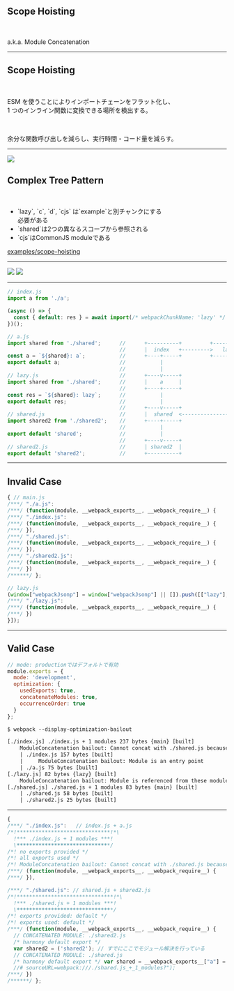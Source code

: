<!-- sectionTitle: Feature: Scope Hoisting -->

## Scope Hoisting

<br />

a.k.a. Module Concatenation

---

## Scope Hoisting

<br />

ESM を使うことによりインポートチェーンをフラット化し、  
1 つのインライン関数に変換できる場所を検出する。

<br />

余分な関数呼び出しを減らし、実行時間・コード量を減らす。

---

<div class="list-with-description">
  <div>
    <img src="../images/scope-hoisting/graph1.svg" style="width: auto" />
  </div>
  <div>
    <h2>Complex Tree Pattern</h2>
    <br />
    <ul>
      <li>`lazy`, `c`, `d`, `cjs` は`example`と別チャンクにする<br />必要がある</li>
      <li>`shared`は2つの異なるスコープから参照される</li>
      <li>`cjs`はCommonJS moduleである</li>
    </ul>
  </div>
</div>

<a class="ref-link" href="https://github.com/webpack/webpack/tree/master/examples/scope-hoisting">examples/scope-hoisting</a>

---

<div class="list">
  <img src="../images/scope-hoisting/graph2.svg" />
  <img src="../images/scope-hoisting/graph3.svg" />
</div>

---

```javascript
// index.js
import a from './a';

(async () => {
  const { default: res } = await import(/* webpackChunkName: 'lazy' */ './lazy');
})();

// a.js
import shared from './shared';      //      +----------+         +----------+
                                    //      |  index   +--------->   lazy   |
const a = `${shared}: a`;           //      +----+-----+         +-----+----+
export default a;                   //           |                     |
                                    //           |                     |
// lazy.js                          //      +----v-----+               |
import shared from './shared';      //      |    a     |               |
                                    //      +----+-----+               |
const res = `${shared}: lazy`;      //           |                     |
export default res;                 //           |                     |
                                    //      +----v-----+               |
// shared.js                        //      |  shared  <---------------+
import shared2 from './shared2';    //      +----+-----+
                                    //           |
export default 'shared';            //           |
                                    //      +----v-----+
// shared2.js                       //      | shared2  |
export default 'shared2';           //      +----------+
```

---

## Invalid Case

```javascript
{ // main.js
/***/ "./a.js":
/***/ (function(module, __webpack_exports__, __webpack_require__) {
/***/ "./index.js":
/***/ (function(module, __webpack_exports__, __webpack_require__) {
/***/ }),
/***/ "./shared.js":
/***/ (function(module, __webpack_exports__, __webpack_require__) {
/***/ }),
/***/ "./shared2.js":
/***/ (function(module, __webpack_exports__, __webpack_require__) {
/***/ })
/******/ };
```

<!-- prettier-ignore -->
```javascript
// lazy.js
(window["webpackJsonp"] = window["webpackJsonp"] || []).push([["lazy"],{
/***/ "./lazy.js":
/***/ (function(module, __webpack_exports__, __webpack_require__) {
/***/ })
}]);
```

---

## Valid Case

```javascript
// mode: productionではデフォルトで有効
module.exports = {
  mode: 'development',
  optimization: {
    usedExports: true,
    concatenateModules: true,
    occurrenceOrder: true
  }
};
```

```txt
$ webpack --display-optimization-bailout

[./index.js] ./index.js + 1 modules 237 bytes {main} [built]
    ModuleConcatenation bailout: Cannot concat with ./shared.js because of ./lazy.js
    | ./index.js 157 bytes [built]
    |     ModuleConcatenation bailout: Module is an entry point
    | ./a.js 75 bytes [built]
[./lazy.js] 82 bytes {lazy} [built]
    ModuleConcatenation bailout: Module is referenced from these modules with unsupported syntax: ./index.js (referenced with import())
[./shared.js] ./shared.js + 1 modules 83 bytes {main} [built]
    | ./shared.js 58 bytes [built]
    | ./shared2.js 25 bytes [built]
```

---

```javascript
{
/***/ "./index.js":   // index.js + a.js
/*!******************************!*\
  !*** ./index.js + 1 modules ***!
  \******************************/
/*! no exports provided */
/*! all exports used */
/*! ModuleConcatenation bailout: Cannot concat with ./shared.js because of ./lazy.js */
/***/ (function(module, __webpack_exports__, __webpack_require__) {
/***/ }),

/***/ "./shared.js": // shared.js + shared2.js
/*!*******************************!*\
  !*** ./shared.js + 1 modules ***!
  \*******************************/
/*! exports provided: default */
/*! exports used: default */
/***/ (function(module, __webpack_exports__, __webpack_require__) {
  // CONCATENATED MODULE: ./shared2.js
  /* harmony default export */
  var shared2 = ('shared2'); // すでにここでモジュール解決を行っている
  // CONCATENATED MODULE: ./shared.js
  /* harmony default export */ var shared = __webpack_exports__["a"] = ('shared');
  //# sourceURL=webpack:///./shared.js_+_1_modules?");
/***/ })
/******/ };
```
